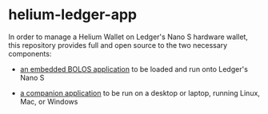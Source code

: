 # helium-ledger-app

In order to manage a Helium Wallet on Ledger's Nano S hardware wallet, this repository provides full and open source to the two necessary components:

* [an embedded BOLOS application](bolos/README.md) to be loaded and run onto Ledger's Nano S

* [a companion application](companion-app/README.md) to be run on a desktop or laptop, running Linux, Mac, or Windows
